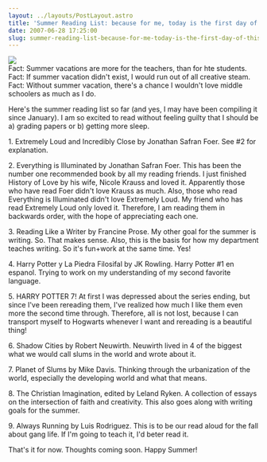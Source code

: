 ```yaml
---
layout: ../layouts/PostLayout.astro
title: 'Summer Reading List: because for me, today is the first day of this glorious season of TIME.'
date: 2007-06-28 17:25:00
slug: summer-reading-list-because-for-me-today-is-the-first-day-of-this-glorious-season-of-time
---
```


[![](http://www.hartrock.net/images/runcible%20spoon/stack%20of%20books.jpg)](http://www.hartrock.net/images/runcible%20spoon/stack%20of%20books.jpg)  
Fact: Summer vacations are more for the teachers, than for hte students.  
Fact: If summer vacation didn't exist, I would run out of all creative steam.  
Fact: Without summer vacation, there's a chance I wouldn't love middle schoolers as much as I do.

Here's the summer reading list so far (and yes, I may have been compiling it since January). I am so excited to read without feeling guilty that I should be a) grading papers or b) getting more sleep.

1\. Extremely Loud and Incredibly Close by Jonathan Safran Foer. See #2 for explanation.

2\. Everything is Illuminated by Jonathan Safran Foer. This has been the number one recommended book by all my reading friends. I just finished History of Love by his wife, Nicole Krauss and loved it. Apparently those who have read Foer didn't love Krauss as much. Also, those who read Everything is Illuminated didn't love Extremely Loud. My friend who has read Extremely Loud only loved it. Therefore, I am reading them in backwards order, with the hope of appreciating each one.

3\. Reading Like a Writer by Francine Prose. My other goal for the summer is writing. So. That makes sense. Also, this is the basis for how my department teaches writing. So it's fun+work at the same time. Yes!

4\. Harry Potter y La Piedra Filosifal by JK Rowling. Harry Potter #1 en espanol. Trying to work on my understanding of my second favorite language.

5\. HARRY POTTER 7! At first I was depressed about the series ending, but since I've been rereading them, I've realized how much I like them even more the second time through. Therefore, all is not lost, because I can transport myself to Hogwarts whenever I want and rereading is a beautiful thing!

6\. Shadow Cities by Robert Neuwirth. Neuwirth lived in 4 of the biggest what we would call slums in the world and wrote about it.

7\. Planet of Slums by Mike Davis. Thinking through the urbanization of the world, especially the developing world and what that means.

8\. The Christian Imagination, edited by Leland Ryken. A collection of essays on the intersection of faith and creativity. This also goes along with writing goals for the summer.

9\. Always Running by Luis Rodriguez. This is to be our read aloud for the fall about gang life. If I'm going to teach it, I'd beter read it.

That's it for now. Thoughts coming soon. Happy Summer!

